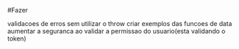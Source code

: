 #Fazer

validacoes de erros sem utilizar o throw
criar exemplos das funcoes de data
aumentar a seguranca ao validar a permissao do usuario(esta validando o token)
